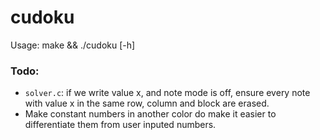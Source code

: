 # cudoku

Usage: make && ./cudoku \[-h\]

### Todo:
* `solver.c`: if we write value x, and note mode is off, 
ensure every note with value x in the same row, column and block are erased.
* Make constant numbers in another color do make it easier to 
differentiate them from user inputed numbers.
